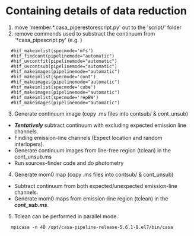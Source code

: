 # Containing details of data reduction

1. move 'member.*.casa_piperestorescript.py' out to the 'script/' folder 
2. remove commends used to substract the continuum from '*casa_pipescript.py' (e.g. )
```
  #hif_makeimlist(specmode='mfs')
  #hif_findcont(pipelinemode="automatic")
  #hif_uvcontfit(pipelinemode="automatic")
  #hif_uvcontsub(pipelinemode="automatic")
  #hif_makeimages(pipelinemode="automatic")
  #hif_makeimlist(specmode='cont')
  #hif_makeimages(pipelinemode="automatic")
  #hif_makeimlist(specmode='cube')
  #hif_makeimages(pipelinemode="automatic")
  #hif_makeimlist(specmode='repBW')
  #hif_makeimages(pipelinemode="automatic")
```
3. Generate continuum image (copy .ms files into contsub/ & cont_unsub)
  * ***Tentatively*** subtract continuum with excluding expected emission line channels.
  * Finding emission-line channels (Expect location and random interlopers).
  * Generate continuum images from line-free region (tclean) in the cont_unsub.ms
  * Run sources-finder code and do photometry
  
4. Generate mom0 map (copy .ms files into contsub/ & cont_unsub)
  * Subtract continuum from both expected/unexpected emission-line channels.
  * Generate mom0 maps from emission-line region (tclean) in the ***cont_sub.ms***.

5. Tclean can be performed in parallel mode.
```
  mpicasa -n 40 /opt/casa-pipeline-release-5.6.1-8.el7/bin/casa
```
